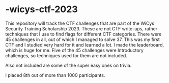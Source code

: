 # -wicys-ctf-2023

This repository will track the CTF challenges that are part of the WiCys Security Training Scholarship 2023. These are not CTF write-ups, rather techniques that I use to find flags for different CTF categories. There were 45 challenges in all, out of which I managed to solve 37. This was my first CTF and I studied very hard for it and learned a lot. I made the leaderboard, which is huge for me.
Five of the 45 challenges were Introductory challenges, so techniques used for them are not included. 

Also not included are some of the super easy ones on trivia.

I placed 8th out of more than 1000 participants. 
